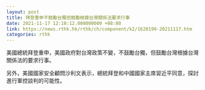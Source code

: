 ```yaml
---
layout: post
title: 拜登重申不鼓勵台獨但鼓勵根據台灣關係法要求行事
date: 2021-11-17 12:10:12.000000000 +08:00
link: https://news.rthk.hk/rthk/ch/component/k2/1620199-20211117.htm
categories: rthk
---
```


美國總統拜登重申，美國政府對台灣政策不變，不鼓勵台獨，但鼓勵台灣根據台灣關係法的要求行事。

另外，美國國家安全顧問沙利文表示，總統拜登和中國國家主席習近平同意，探討進行軍控談判的可能性。
